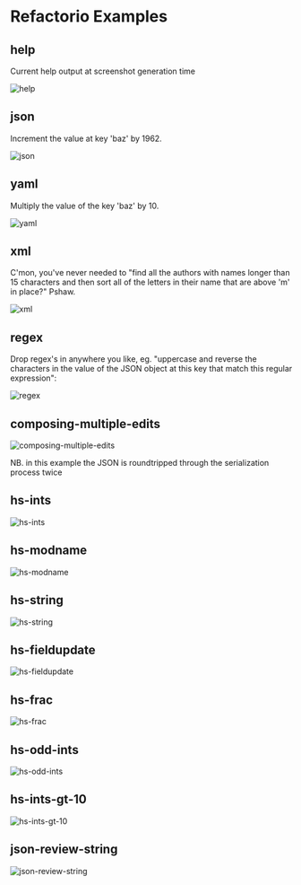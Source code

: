 Refactorio Examples
===================

help
----

Current help output at screenshot generation time

![help](help.jpg)

json
----

Increment the value at key 'baz' by 1962.

![json](json.jpg)

yaml
----

Multiply the value of the key 'baz' by 10.

![yaml](yaml.jpg)

xml
---

C'mon, you've never needed to "find all the authors with names longer
than 15 characters and then sort all of the letters in their name that
are above 'm' in place?" Pshaw.

![xml](xml.jpg)

regex
-----

Drop regex's in anywhere you like, eg. "uppercase and reverse the
characters in the value of the JSON object at this key that match this
regular expression":

![regex](regex.jpg)

composing-multiple-edits
------------------------

![composing-multiple-edits](composing-multiple-edits.jpg)

NB. in this example the JSON is roundtripped through the serialization
process twice

hs-ints
-------

![hs-ints](hs-ints.jpg)

hs-modname
----------

![hs-modname](hs-modname.jpg)

hs-string
---------

![hs-string](hs-string.jpg)

hs-fieldupdate
--------------

![hs-fieldupdate](hs-fieldupdate.jpg)

hs-frac
-------

![hs-frac](hs-frac.jpg)

hs-odd-ints
-----------

![hs-odd-ints](hs-odd-ints.jpg)

hs-ints-gt-10
-------------

![hs-ints-gt-10](hs-ints-gt-10.jpg)

json-review-string
------------------

![json-review-string](json-review-string.jpg)